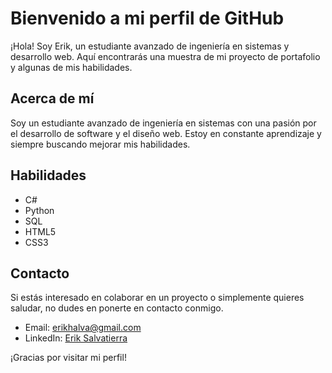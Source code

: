 # Bienvenido a mi perfil de GitHub

¡Hola! Soy Erik, un estudiante avanzado de ingeniería en sistemas y desarrollo web. Aquí encontrarás una muestra de mi proyecto de portafolio y algunas de mis habilidades.

## Acerca de mí

Soy un estudiante avanzado de ingeniería en sistemas con una pasión por el desarrollo de software y el diseño web. Estoy en constante aprendizaje y siempre buscando mejorar mis habilidades.


## Habilidades

- C#
- Python
- SQL
- HTML5
- CSS3

## Contacto

Si estás interesado en colaborar en un proyecto o simplemente quieres saludar, no dudes en ponerte en contacto conmigo.

- Email: erikhalva@gmail.com
- LinkedIn: [Erik Salvatierra](https://www.linkedin.com/in/eriksalvatierra/)

¡Gracias por visitar mi perfil!
